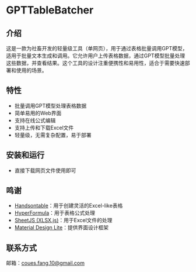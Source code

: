 # GPTTableBatcher

## 介绍
这是一款为社畜开发的轻量级工具（单网页），用于通过表格批量调用GPT模型，适用于批量文本生成和调用。它允许用户上传表格数据，通过GPT模型批量处理这些数据，并查看结果。这个工具的设计注重便携性和易用性，适合于需要快速部署和使用的场景。

## 特性
- 批量调用GPT模型处理表格数据
- 简单易用的Web界面
- 支持在线公式编辑
- 支持上传和下载Excel文件
- 轻量级，无需复杂配置，易于部署

## 安装和运行
- 直接下载网页文件使用即可

## 鸣谢
- [Handsontable](https://handsontable.com/)：用于创建灵活的Excel-like表格
- [HyperFormula](https://hyperformula.com/)：用于表格公式处理
- [SheetJS (XLSX.js)](https://github.com/SheetJS/sheetjs)：用于Excel文件的处理
- [Material Design Lite](https://getmdl.io/)：提供界面设计框架

## 联系方式
邮箱：coues.fang.10@gmail.com


